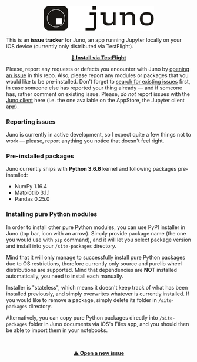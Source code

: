 <p align="center">
  <img src="juno_app_icon_logo.png" width="300"/>
</p>

This is an **issue tracker** for Juno, an app running Jupyter locally on your iOS device (currently only distributed via TestFlight).

<p align="center"><a href="https://testflight.apple.com/join/XRjYzgMU"><b>🚀 Install via TestFlight</b></a></p>

Please, report any requests or defects you encounter with Juno by [opening an issue](https://github.com/navoshta/Juno-Issue-Tracker/issues/new/choose) in this repo. Also, please report any modules or packages that you would like to be pre-installed. Don't forget to [search for existing issues](https://github.com/rationalmatter/Juno-Issue-Tracker/issues) first, in case someone else has reported your thing already — and if someone has, rather comment on existing issue. Please, _do not_ report issues with the [Juno client](https://juno.sh) here (i.e. the one available on the AppStore, the Jupyter client app).

### Reporting issues
Juno is currently in active development, so I expect quite a few things not to work — please, report anything you notice that doesn't feel right.

### Pre-installed packages
Juno currently ships with **Python 3.6.6** kernel and following packages pre-installed:
* NumPy 1.16.4
* Matplotlib 3.1.1
* Pandas 0.25.0

### Installing pure Python modules
In order to install other pure Python modules, you can use PyPI installer in Juno (top bar, icon with an arrow). Simply provide package name (the one you would use with `pip` command), and it will let you select package version and install into your `/site-packages` directory. 

Mind that it will only manage to successfully install pure Python packages due to OS restrictions, therefore currently only source and purelib wheel distributions are supported. Mind that dependencies are **NOT** installed automatically, you need to install each manually.

Installer is "stateless", which means it doesn't keep track of what has been installed previously, and simply overwrites whatever is currently installed. If you would like to remove a package, simply delete its folder in `/site-packages` directory.

Alternatively, you can copy pure Python packages directly into `/site-packages` folder in Juno documents via iOS's Files app, and you should then be able to import them in your notebooks.

<br>
<p align="center"><a href="https://github.com/navoshta/Juno-Issue-Tracker/issues/new/choose"><b>⚠️ Open a new issue</b></a></p>
